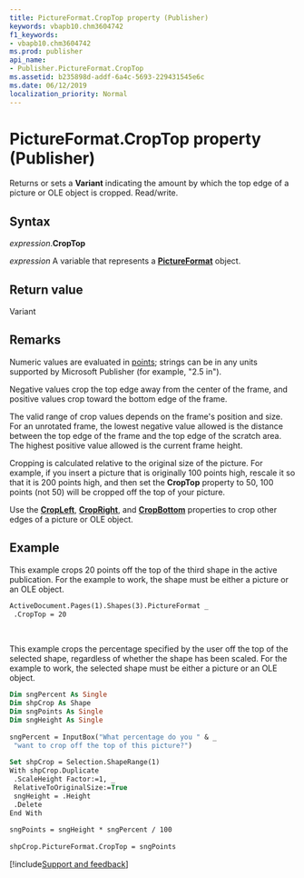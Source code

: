 ```yaml
---
title: PictureFormat.CropTop property (Publisher)
keywords: vbapb10.chm3604742
f1_keywords:
- vbapb10.chm3604742
ms.prod: publisher
api_name:
- Publisher.PictureFormat.CropTop
ms.assetid: b235898d-addf-6a4c-5693-229431545e6c
ms.date: 06/12/2019
localization_priority: Normal
---
```



# PictureFormat.CropTop property (Publisher)

Returns or sets a **Variant** indicating the amount by which the top edge of a picture or OLE object is cropped. Read/write.


## Syntax

_expression_.**CropTop**

_expression_ A variable that represents a **[PictureFormat](Publisher.PictureFormat.md)** object.


## Return value

Variant


## Remarks

Numeric values are evaluated in [points](../language/glossary/vbe-glossary.md#point); strings can be in any units supported by Microsoft Publisher (for example, "2.5 in").

Negative values crop the top edge away from the center of the frame, and positive values crop toward the bottom edge of the frame.

The valid range of crop values depends on the frame's position and size. For an unrotated frame, the lowest negative value allowed is the distance between the top edge of the frame and the top edge of the scratch area. The highest positive value allowed is the current frame height.

Cropping is calculated relative to the original size of the picture. For example, if you insert a picture that is originally 100 points high, rescale it so that it is 200 points high, and then set the **CropTop** property to 50, 100 points (not 50) will be cropped off the top of your picture.

Use the **[CropLeft](Publisher.PictureFormat.CropLeft.md)**, **[CropRight](Publisher.PictureFormat.CropRight.md)**, and **[CropBottom](Publisher.PictureFormat.CropBottom.md)** properties to crop other edges of a picture or OLE object.


## Example

This example crops 20 points off the top of the third shape in the active publication. For the example to work, the shape must be either a picture or an OLE object.

```vb
ActiveDocument.Pages(1).Shapes(3).PictureFormat _ 
 .CropTop = 20
```

<br/>

This example crops the percentage specified by the user off the top of the selected shape, regardless of whether the shape has been scaled. For the example to work, the selected shape must be either a picture or an OLE object.

```vb
Dim sngPercent As Single 
Dim shpCrop As Shape 
Dim sngPoints As Single 
Dim sngHeight As Single 
 
sngPercent = InputBox("What percentage do you " & _ 
 "want to crop off the top of this picture?") 
 
Set shpCrop = Selection.ShapeRange(1) 
With shpCrop.Duplicate 
 .ScaleHeight Factor:=1, _ 
 RelativeToOriginalSize:=True 
 sngHeight = .Height 
 .Delete 
End With 
 
sngPoints = sngHeight * sngPercent / 100 
 
shpCrop.PictureFormat.CropTop = sngPoints 

```

[!include[Support and feedback](~/includes/feedback-boilerplate.md)]